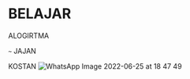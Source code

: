 # BELAJAR
ALOGIRTMA

`~` JAJAN 

KOSTAN
![WhatsApp Image 2022-06-25 at 18 47 49](https://user-images.githubusercontent.com/116193257/198689855-44a216e3-e3c6-4ebf-867b-b56b2271c161.jpeg)
